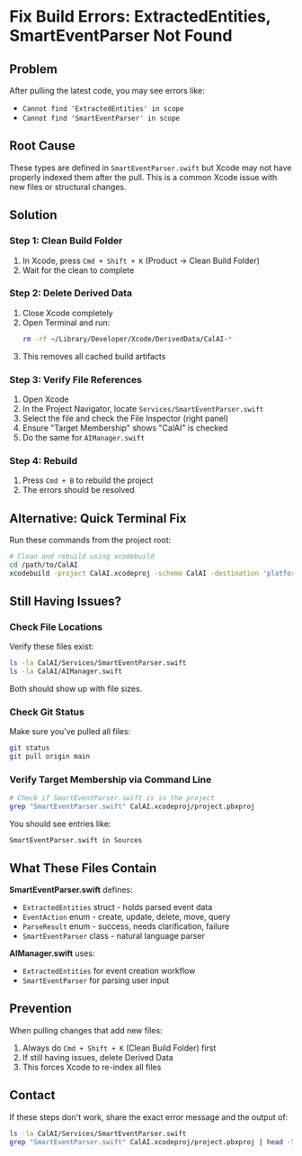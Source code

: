 # Fix Build Errors: ExtractedEntities, SmartEventParser Not Found

## Problem
After pulling the latest code, you may see errors like:
- `Cannot find 'ExtractedEntities' in scope`
- `Cannot find 'SmartEventParser' in scope`

## Root Cause
These types are defined in `SmartEventParser.swift` but Xcode may not have properly indexed them after the pull. This is a common Xcode issue with new files or structural changes.

## Solution

### Step 1: Clean Build Folder
1. In Xcode, press `Cmd + Shift + K` (Product → Clean Build Folder)
2. Wait for the clean to complete

### Step 2: Delete Derived Data
1. Close Xcode completely
2. Open Terminal and run:
   ```bash
   rm -rf ~/Library/Developer/Xcode/DerivedData/CalAI-*
   ```
3. This removes all cached build artifacts

### Step 3: Verify File References
1. Open Xcode
2. In the Project Navigator, locate `Services/SmartEventParser.swift`
3. Select the file and check the File Inspector (right panel)
4. Ensure "Target Membership" shows "CalAI" is checked
5. Do the same for `AIManager.swift`

### Step 4: Rebuild
1. Press `Cmd + B` to rebuild the project
2. The errors should be resolved

## Alternative: Quick Terminal Fix

Run these commands from the project root:
```bash
# Clean and rebuild using xcodebuild
cd /path/to/CalAI
xcodebuild -project CalAI.xcodeproj -scheme CalAI -destination 'platform=iOS Simulator,name=iPhone 16' clean build
```

## Still Having Issues?

### Check File Locations
Verify these files exist:
```bash
ls -la CalAI/Services/SmartEventParser.swift
ls -la CalAI/AIManager.swift
```

Both should show up with file sizes.

### Check Git Status
Make sure you've pulled all files:
```bash
git status
git pull origin main
```

### Verify Target Membership via Command Line
```bash
# Check if SmartEventParser.swift is in the project
grep "SmartEventParser.swift" CalAI.xcodeproj/project.pbxproj
```

You should see entries like:
```
SmartEventParser.swift in Sources
```

## What These Files Contain

**SmartEventParser.swift** defines:
- `ExtractedEntities` struct - holds parsed event data
- `EventAction` enum - create, update, delete, move, query
- `ParseResult` enum - success, needs clarification, failure
- `SmartEventParser` class - natural language parser

**AIManager.swift** uses:
- `ExtractedEntities` for event creation workflow
- `SmartEventParser` for parsing user input

## Prevention

When pulling changes that add new files:
1. Always do `Cmd + Shift + K` (Clean Build Folder) first
2. If still having issues, delete Derived Data
3. This forces Xcode to re-index all files

## Contact
If these steps don't work, share the exact error message and the output of:
```bash
ls -la CalAI/Services/SmartEventParser.swift
grep "SmartEventParser.swift" CalAI.xcodeproj/project.pbxproj | head -5
```
